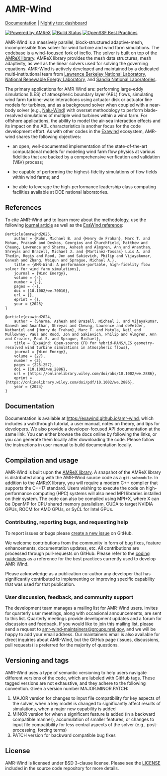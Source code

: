 # AMR-Wind 

[Documentation](https://exawind.github.io/amr-wind) | [Nightly test dashboard](http://my.cdash.org/index.php?project=Exawind) 

[![Powered by AMReX](https://amrex-codes.github.io/badges/powered%20by-AMReX-red.svg)](https://amrex-codes.github.io/amrex/) [![Build Status](https://github.com/Exawind/amr-wind/workflows/AMR-Wind-CI/badge.svg)](https://github.com/Exawind/amr-wind/actions) [![OpenSSF Best Practices](https://www.bestpractices.dev/projects/9284/badge)](https://www.bestpractices.dev/projects/9284)


AMR-Wind is a massively parallel, block-structured adaptive-mesh, incompressible
flow solver for wind turbine and wind farm simulations. The codebase is a
wind-focused fork of [incflo](https://github.com/AMReX-Codes/incflo). The solver
is built on top of the [AMReX library](https://amrex-codes.github.io/amrex).
AMReX library provides the mesh data structures, mesh adaptivity, as well as the
linear solvers used for solving the governing equations. AMR-Wind is actively
developed and maintained by a dedicated multi-institutional team from [Lawrence
Berkeley National Laboratory](https://www.lbl.gov/), [National Renewable Energy
Laboratory](https://nrel.gov), and [Sandia National
Laboratories](https://sandia.gov).

The primary applications for AMR-Wind are: performing large-eddy simulations
(LES) of atmospheric boundary layer (ABL) flows, simulating wind farm
turbine-wake interactions using actuator disk or actuator line models for
turbines, and as a background solver when coupled with a near-body solver (e.g.,
[Nalu-Wind](https://github.com/exawind/nalu-wind)) with overset methodology to
perform blade-resolved simulations of multiple wind turbines within a wind farm.
For offshore applications, the ability to model the air-sea interaction effects
and its impact on the ABL characteristics is another focus for the code
development effort. As with other codes in the
[Exawind](https://github.com/exawind) ecosystem, AMR-wind shares the following
objectives:

- an open, well-documented implementation of the state-of-the-art computational
  models for modeling wind farm flow physics at various fidelities that are
  backed by a comprehensive verification and validation (V&V) process;

- be capable of performing the highest-fidelity simulations of flow fields within
  wind farms; and 

- be able to leverage the high-performance leadership class computing
  facilities available at DOE national laboratories.

## References
To cite AMR-Wind and to learn more about the methodology, use the following [journal article](https://doi.org/10.1002/we.70010) as well as the [ExaWind reference](https://doi.org/10.1002/we.2886):

```
@article{amrwind2025,
    author = {Kuhn, Michael B. and {Henry de Frahan}, Marc T. and Mohan, Prakash and Deskos, Georgios and Churchfield, Matthew and Cheung, Lawrence and Sharma, Ashesh and Almgren, Ann and Ananthan, Shreyas and Brazell, Michael J. and {Martinez-Tossas} Luis A. and Thedin, Regis and Rood, Jon and Sakievich, Philip and Vijayakumar, Ganesh and Zhang, Weiqun and Sprague, Michael A.},
    title = {AMR-Wind: A performance-portable, high-fidelity flow solver for wind farm simulations},
    journal = {Wind Energy},
    volume = {-},
    number = {-},
    pages = {-},
    doi = {10.1002/we.70010},
    url = {},
    eprint = {},
    year = {2025}
}

@article{exawind2024,
    author = {Sharma, Ashesh and Brazell, Michael J. and Vijayakumar, Ganesh and Ananthan, Shreyas and Cheung, Lawrence and deVelder, Nathaniel and {Henry de Frahan}, Marc T. and Matula, Neil and Mullowney, Paul and Rood, Jon and Sakievich, Philip and Almgren, Ann and Crozier, Paul S. and Sprague, Michael},
    title = {ExaWind: Open-source CFD for hybrid-RANS/LES geometry-resolved wind turbine simulations in atmospheric flows},
    journal = {Wind Energy},
    volume = {27},
    number = {3},
    pages = {225-257},
    doi = {10.1002/we.2886},
    url = {https://onlinelibrary.wiley.com/doi/abs/10.1002/we.2886},
    eprint = {https://onlinelibrary.wiley.com/doi/pdf/10.1002/we.2886},
    year = {2024}
}
```

## Documentation

Documentation is available at https://exawind.github.io/amr-wind, which 
includes a walkthrough tutorial, a user manual, notes on theory,
and tips for developers. We also provide a developer-focused API
documentation at the same link. You can either
browse the docs online by following the links, or you can generate them locally
after downloading the code. Please follow the instructions in user manual to
build documentation locally.

## Compilation and usage

AMR-Wind is built upon the [AMReX library](https://amrex-codes.github.io/amrex).
A snapshot of the AMReX library is distributed along with the AMR-Wind source
code as a `git-submodule`. In addition to the AMReX library, you will require a
modern C++ compiler that supports the C++17 standard. Users wishing to execute
the code on high-performance computing (HPC) systems will also need MPI
libraries installed on their system. The code can also be compiled using MPI+X, 
where X can be OpenMP for CPU shared memory parallelism,
CUDA to target NVIDIA GPUs, ROCM for AMD GPUs, or SyCL for Intel GPUs.

### Contributing, reporting bugs, and requesting help

To report issues or bugs please [create a new
issue](https://github.com/Exawind/amr-wind/issues/new) on GitHub.

We welcome contributions from the community in form of bug fixes, feature
enhancements, documentation updates, etc. All contributions are processed
through pull-requests on GitHub. Please refer to the 
[coding guidelines](https://exawind.github.io/amr-wind/developer/coding_guidelines.html) as
a reference for the best practices currently used to develop AMR-Wind.

Please acknowledge as a publication co-author any developer that has
significantly contributed to implementing or improving specific
capability that was used for that publication.

### User discussion, feedback, and community support

The development team manages a mailing list for AMR-Wind users. Invites for quarterly user meetings,
along with occasional announcements, are sent to this list.
Quarterly meetings provide development updates and a forum for discussion and feedback.
If you would like to join this mailing list, please send a request to amr-wind-maintainers@groups.nrel.gov,
and we will be happy to add your email address. Our maintainers email is also available for direct
inquiries about AMR-Wind, but the GitHub page (issues, discussions, pull requests) is preferred
for the majority of questions.

## Versioning and tags

AMR-Wind uses a type of semantic versioning to help users navigate different versions of the code, 
which are labeled with GitHub tags. These tagged versions are not exhaustive, and they adhere to
the following convention. Given a version number MAJOR.MINOR.PATCH:
1. MAJOR version for changes to input file compatibility for key aspects of the solver, when a key model is changed to significantly affect results of simulations, when a major new capability is added
2. MINOR version for when a significant feature is added (in a backward compatible manner), accumulation of smaller features, or changes to input file compatibility for less central aspects of the solver (e.g., post-processing, forcing terms)
3. PATCH version for backward compatible bug fixes

## License

AMR-Wind is licensed under BSD 3-clause license. Please see the
[LICENSE](https://github.com/Exawind/amr-wind/blob/development/LICENSE) included in
the source code repository for more details.

